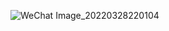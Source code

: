 ![WeChat Image_20220328220104](https://user-images.githubusercontent.com/90833682/160403363-faa46fff-c59d-4d1f-b483-cadd49a8e385.jpg)
